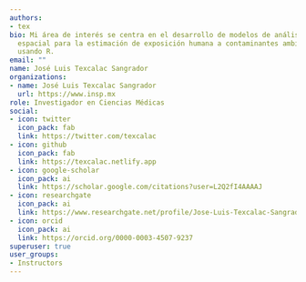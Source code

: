 ```yaml
---
authors:
- tex
bio: Mi área de interés se centra en el desarrollo de modelos de análisis 
  espacial para la estimación de exposición humana a contaminantes ambientales 
  usando R.
email: ""
name: José Luis Texcalac Sangrador
organizations:
- name: José Luis Texcalac Sangrador
  url: https://www.insp.mx
role: Investigador en Ciencias Médicas
social:
- icon: twitter
  icon_pack: fab
  link: https://twitter.com/texcalac
- icon: github
  icon_pack: fab
  link: https://texcalac.netlify.app
- icon: google-scholar
  icon_pack: ai
  link: https://scholar.google.com/citations?user=L2Q2fI4AAAAJ
- icon: researchgate
  icon_pack: ai
  link: https://www.researchgate.net/profile/Jose-Luis-Texcalac-Sangrador
- icon: orcid
  icon_pack: ai
  link: https://orcid.org/0000-0003-4507-9237
superuser: true
user_groups:
- Instructors
---
```


